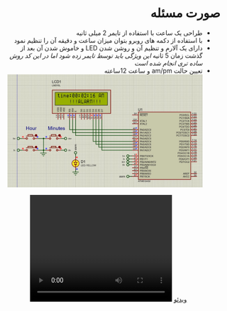 <div dir="rtl"> 

# صورت مسئله

- طراحی یک ساعت با استفاده از تایمر 2 میلی ثانیه
- با استفاده از دکمه های روبرو بتوان میزان ساعت و دقیقه آن را تنظیم نمود 
- دارای یک آلارم و تنظیم آن و روشن شدن LED و خاموش شدن آن بعد از گذشت زمان 5 ثانیه _این ویژگی باید توسط تایمر زده شود اما در این کد روش ساده تری انجام شده است_
- تعیین حالت am/pm  و ساعت 12ساعته 
![image](./Clock.jpg)
<div align="center"><a href="./Clock.mp4" > ویدئو</a>

 <video width="320" height="240" controls align="center">
  <source src="/Clock.mp4" type="video/mp4">
  Your browser does not support the video tag.
</video> 
</div>





</div>